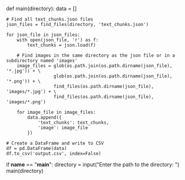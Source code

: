 def main(directory):
    data = []

    # Find all text_chunks.json files
    json_files = find_files(directory, 'text_chunks.json')

    for json_file in json_files:
        with open(json_file, 'r') as f:
            text_chunks = json.load(f)

        # Find images in the same directory as the json file or in a subdirectory named 'images'
        image_files = glob(os.path.join(os.path.dirname(json_file), '*.jpg')) + \
                      glob(os.path.join(os.path.dirname(json_file), '*.png')) + \
                      find_files(os.path.dirname(json_file), 'images/*.jpg') + \
                      find_files(os.path.dirname(json_file), 'images/*.png')

        for image_file in image_files:
            data.append({
                'text_chunks': text_chunks,
                'image': image_file
            })

    # Create a DataFrame and write to CSV
    df = pd.DataFrame(data)
    df.to_csv('output.csv', index=False)

if __name__ == "__main__":
    directory = input("Enter the path to the directory: ")
    main(directory)
